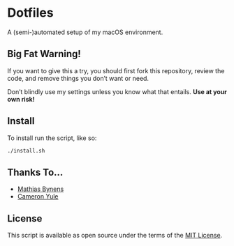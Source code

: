 # Dotfiles

A (semi-)automated setup of my macOS environment.

## Big Fat Warning!

If you want to give this a try, you should first fork this repository, review the code, and remove things you don’t want or need.

Don’t blindly use my settings unless you know what that entails. **Use at your own risk!**

## Install

To install run the script, like so:

```sh
./install.sh
```

## Thanks To...

* [Mathias Bynens](https://github.com/mathiasbynens/dotfiles)
* [Cameron Yule](https://github.com/cameronyule/dotfiles)

## License

This script is available as open source under the terms of the [MIT License](http://opensource.org/licenses/MIT).

